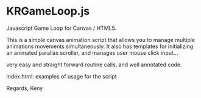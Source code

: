KRGameLoop.js
=============

Javascript Game Loop for Canvas / HTML5. 

This is a simple canvas animation script that allows you to 
manage multiple animations movements simultaneously. It also 
has templates for initializing an animated parallax scroller, 
and manages user mouse click input...

very easy and straight forward routine calls, and well annotated code.

index.html: examples of usage for the script

Regards,
Keny
